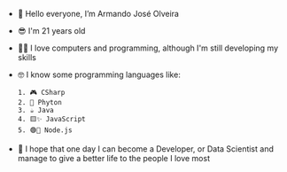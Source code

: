 - 👋 Hello everyone, I’m Armando José Olveira
- 😎 I'm 21 years old
- 👨‍💻 I love computers and programming, although I'm still developing my skills
- 🤓 I know some programming languages like:

      1. 🎮 CSharp
      2. 🐍 Phyton
      3. ☕ Java
      4. 🟨✨ JavaScript
      5. 🟢🌿 Node.js
      
- 💭 I hope that one day I can become a Developer, or Data Scientist and manage to give a better life to the people I love most

<!---
armandoj-oliveira/armandoj-oliveira is a ✨ special ✨ repository because its `README.md` (this file) appears on your GitHub profile.
You can click the Preview link to take a look at your changes.
--->
